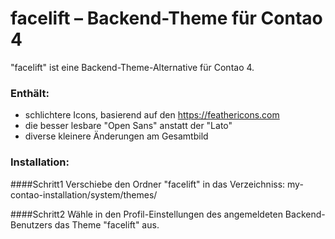 # facelift – Backend-Theme für Contao 4


"facelift" ist eine Backend-Theme-Alternative für Contao 4.


### Enthält:
* schlichtere Icons, basierend auf den https://feathericons.com
* die besser lesbare "Open Sans" anstatt der "Lato"
* diverse kleinere Änderungen am Gesamtbild


### Installation:

####Schritt1
Verschiebe den Ordner "facelift" in das Verzeichniss:
my-contao-installation/system/themes/


####Schritt2
Wähle in den Profil-Einstellungen des angemeldeten Backend-Benutzers das Theme "facelift" aus. 
 


